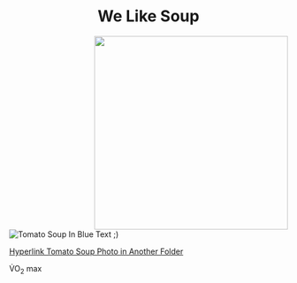 <h1 align= "center"> We Like Soup </h1>

<img align = "right" width = "350" height = "350" src="https://www.allrecipes.com/thmb/nxozjEPgy108Pl-obZMTykRgZjI=/1500x0/filters:no_upscale():max_bytes(150000):strip_icc()/Kentucky-Tomato-Soup-1x1-1-2000-e1379a16dfa14c48ade0e68ada43c00d.jpg">

<img scr="https://www.allrecipes.com/thmb/nxozjEPgy108Pl-obZMTykRgZjI=/1500x0/filters:no_upscale():max_bytes(150000):strip_icc()/Kentucky-Tomato-Soup-1x1-1-2000-e1379a16dfa14c48ade0e68ada43c00d.jpg" alt="Tomato Soup In Blue Text ;)"> 

<a href="https://github.com/ashley-matesic/KNES381AshleyMatesic/blob/main/Images/Tomato_soup.jpeg">Hyperlink Tomato Soup Photo in Another Folder</a>

<p>V&#775;O<sub>2</sub> max</p>
